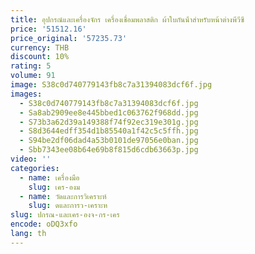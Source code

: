 ```yaml
---
title: อุปกรณ์และเครื่องจักร เครื่องเชื่อมพลาสติก ผ้าใบกันน้ําสําหรับหน้าต่างพีวีซี
price: '51512.16'
price_original: '57235.73'
currency: THB
discount: 10%
rating: 5
volume: 91
image: S38c0d740779143fb8c7a31394083dcf6f.jpg
images:
  - S38c0d740779143fb8c7a31394083dcf6f.jpg
  - Sa8ab2909ee8e445bbed1c063762f968dd.jpg
  - S73b3a62d39a149388f74f92ec319e301g.jpg
  - S8d3644edff354d1b85540a1f42c5c5ffh.jpg
  - S94be2df06dad4a53b0101de97056e0ban.jpg
  - Sbb7343ee08b64e69b8f815d6cdb63663p.jpg
video: ''
categories:
  - name: เครื่องมือ
    slug: เคร-องม
  - name: วัดและการวิเคราะห์
    slug: ดและการว-เคราะห
slug: ปกรณ-และเคร-องจ-กร-เคร
encode: oDQ3xfo
lang: th
---
```

  